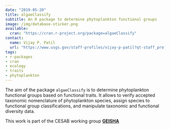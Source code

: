 ```yaml
---
date: "2019-05-20"
title: algaeClassify
subtitle: An R package to determine phytoplankton functional groups
image: /img/database-sticker.png
available:
  cran: "https://cran.r-project.org/package=algaeClassify"
contact:
  name: Vijay P. Patil
  url: "https://www.usgs.gov/staff-profiles/vijay-p-patil?qt-staff_profile_science_products=0#qt-staff_profile_science_products"
tags:
- r-packages
- cran
- ecology
- traits
- phytoplankton
---
```


The aim of the package `algaeClassify` is to determine phytoplankton functional groups
based on functional traits. It allows to verify accepted taxonomic nomenclature of
phytoplankton species, assign species to functional group classifications, and
manipulate taxonomic and functional diversity data.

This work is part of the CESAB working group [**GEISHA**](https://www.fondationbiodiversite.fr/en/the-frb-in-action/programs-and-projects/le-cesab/geisha/)


<!--more-->
